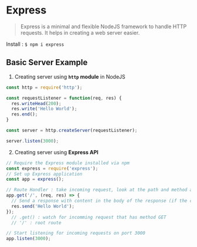 # Express

> Express is a minimal and flexible NodeJS  framework to handle HTTP requests. It helps in creating a web server easier.

Install : `$ npm i express`

## Basic Server Example

1. Creating server using **`http` module** in NodeJS

```javascript
const http = require('http');

const requestListener = function(req, res) {
  res.writeHead(200);
  res.write('Hello World');
  res.end();
}

const server = http.createServer(requestListener);

server.listen(3000);
```

2. Creating server using **Express API**

```javascript
// Require the Express module installed via npm
const express = require('express');
// Set up Express application
const app = express();

// Route Handler : take incoming request, look at the path and method and call the appropriate callback function that is registered
app.get('/', (req, res) => {
  // Send a response with content in the body of the response (if the content looks like HTML, the client will treat it like an HTML)
  res.send('Hello World');
}); 
  // .get() : watch for incomming request that has method GET
  // '/' : root route

// Start listening for incoming requests on port 3000
app.listen(3000);
```